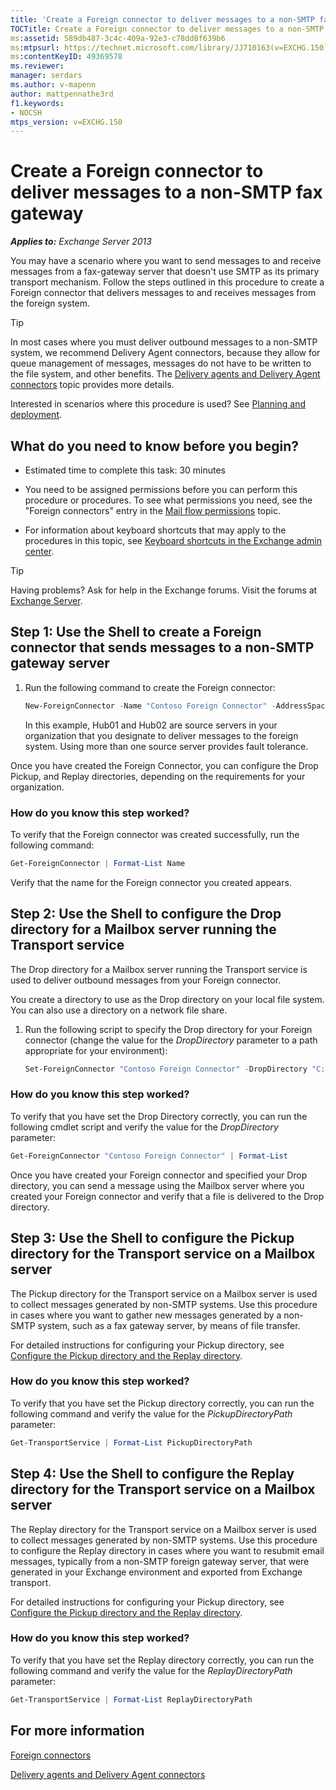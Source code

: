 ```yaml
---
title: 'Create a Foreign connector to deliver messages to a non-SMTP fax gateway'
TOCTitle: Create a Foreign connector to deliver messages to a non-SMTP fax gateway
ms:assetid: 589db487-3c4c-409a-92e3-c78dd8f639b6
ms:mtpsurl: https://technet.microsoft.com/library/JJ710163(v=EXCHG.150)
ms:contentKeyID: 49369578
ms.reviewer: 
manager: serdars
ms.author: v-mapenn
author: mattpennathe3rd
f1.keywords:
- NOCSH
mtps_version: v=EXCHG.150
---
```


# Create a Foreign connector to deliver messages to a non-SMTP fax gateway

_**Applies to:** Exchange Server 2013_

You may have a scenario where you want to send messages to and receive messages from a fax-gateway server that doesn't use SMTP as its primary transport mechanism. Follow the steps outlined in this procedure to create a Foreign connector that delivers messages to and receives messages from the foreign system.

> [!TIP]
> In most cases where you must deliver outbound messages to a non-SMTP system, we recommend Delivery Agent connectors, because they allow for queue management of messages, messages do not have to be written to the file system, and other benefits. The <A href="delivery-agents-and-delivery-agent-connectors-exchange-2013-help.md">Delivery agents and Delivery Agent connectors</A> topic provides more details.

Interested in scenarios where this procedure is used? See [Planning and deployment](planning-and-deployment-for-exchange-2013-installation-instructions.md).

## What do you need to know before you begin?

- Estimated time to complete this task: 30 minutes

- You need to be assigned permissions before you can perform this procedure or procedures. To see what permissions you need, see the "Foreign connectors" entry in the [Mail flow permissions](mail-flow-permissions-exchange-2013-help.md) topic.

- For information about keyboard shortcuts that may apply to the procedures in this topic, see [Keyboard shortcuts in the Exchange admin center](keyboard-shortcuts-in-the-exchange-admin-center-2013-help.md).

> [!TIP]
> Having problems? Ask for help in the Exchange forums. Visit the forums at [Exchange Server](https://go.microsoft.com/fwlink/p/?linkid=60612).

## Step 1: Use the Shell to create a Foreign connector that sends messages to a non-SMTP gateway server

1. Run the following command to create the Foreign connector:

   ```powershell
   New-ForeignConnector -Name "Contoso Foreign Connector" -AddressSpaces "X400:c=US;a=Fabrikam;P=Contoso;5" -SourceTransportServers Hub01,Hub02
   ```

    In this example, Hub01 and Hub02 are source servers in your organization that you designate to deliver messages to the foreign system. Using more than one source server provides fault tolerance.

Once you have created the Foreign Connector, you can configure the Drop Pickup, and Replay directories, depending on the requirements for your organization.

### How do you know this step worked?

To verify that the Foreign connector was created successfully, run the following command:

```powershell
Get-ForeignConnector | Format-List Name
```

Verify that the name for the Foreign connector you created appears.

## Step 2: Use the Shell to configure the Drop directory for a Mailbox server running the Transport service

The Drop directory for a Mailbox server running the Transport service is used to deliver outbound messages from your Foreign connector.

You create a directory to use as the Drop directory on your local file system. You can also use a directory on a network file share.

1. Run the following script to specify the Drop directory for your Foreign connector (change the value for the *DropDirectory* parameter to a path appropriate for your environment):

   ```powershell
   Set-ForeignConnector "Contoso Foreign Connector" -DropDirectory "C:\Drop Directory"
   ```

### How do you know this step worked?

To verify that you have set the Drop Directory correctly, you can run the following cmdlet script and verify the value for the *DropDirectory* parameter:

```powershell
Get-ForeignConnector "Contoso Foreign Connector" | Format-List
```

Once you have created your Foreign connector and specified your Drop directory, you can send a message using the Mailbox server where you created your Foreign connector and verify that a file is delivered to the Drop directory.

## Step 3: Use the Shell to configure the Pickup directory for the Transport service on a Mailbox server

The Pickup directory for the Transport service on a Mailbox server is used to collect messages generated by non-SMTP systems. Use this procedure in cases where you want to gather new messages generated by a non-SMTP system, such as a fax gateway server, by means of file transfer.

For detailed instructions for configuring your Pickup directory, see [Configure the Pickup directory and the Replay directory](configure-the-pickup-directory-and-the-replay-directory-exchange-2013-help.md).

### How do you know this step worked?

To verify that you have set the Pickup directory correctly, you can run the following command and verify the value for the *PickupDirectoryPath* parameter:

```powershell
Get-TransportService | Format-List PickupDirectoryPath
```

## Step 4: Use the Shell to configure the Replay directory for the Transport service on a Mailbox server

The Replay directory for the Transport service on a Mailbox server is used to collect messages generated by non-SMTP systems. Use this procedure to configure the Replay directory in cases where you want to resubmit email messages, typically from a non-SMTP foreign gateway server, that were generated in your Exchange environment and exported from Exchange transport.

For detailed instructions for configuring your Pickup directory, see [Configure the Pickup directory and the Replay directory](configure-the-pickup-directory-and-the-replay-directory-exchange-2013-help.md).

### How do you know this step worked?

To verify that you have set the Replay directory correctly, you can run the following command and verify the value for the *ReplayDirectoryPath* parameter:

```powershell
Get-TransportService | Format-List ReplayDirectoryPath
```

## For more information

[Foreign connectors](foreign-connectors-exchange-2013-help.md)

[Delivery agents and Delivery Agent connectors](delivery-agents-and-delivery-agent-connectors-exchange-2013-help.md)
